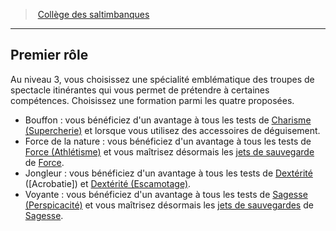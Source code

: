﻿---
!GenericItem
Id: bard_acrobats_hd.md#premier-rôle
ParentLink: bard_acrobats_hd.md#collège-des-saltimbanques
Name: Premier rôle
ParentName: Collège des saltimbanques
NameLevel: 2
Attributes:
  Name: Premier rôle
  Markdown: >+
    ## <!--Name-->Premier rôle<!--/Name-->


    Au niveau 3, vous choisissez une spécialité emblématique des troupes de spectacle itinérantes qui vous permet de prétendre à certaines compétences. Choisissez une formation parmi les quatre proposées.


    * Bouffon : vous bénéficiez d'un avantage à tous les tests de [Charisme (Supercherie)](hd_abilities_charisma_supercherie.md) et lorsque vous utilisez des accessoires de déguisement.

    * Force de la nature : vous bénéficiez d'un avantage à tous les tests de [Force (Athlétisme)](hd_abilities_strength_athletisme.md) et vous maîtrisez désormais les [jets de sauvegarde](hd_abilities_jets_de_sauvegarde.md) de [Force](hd_abilities_strength.md).

    * Jongleur : vous bénéficiez d'un avantage à tous les tests de [Dextérité](hd_abilities_dexterity.md) ([Acrobatie]) et [Dextérité (Escamotage)](hd_abilities_dexterity_escamotage.md).

    * Voyante : vous bénéficiez d'un avantage à tous les tests de [Sagesse (Perspicacité)](hd_abilities_wisdom_perspicacite.md) et vous maîtrisez désormais les [jets de sauvegardes](hd_abilities_jets_de_sauvegarde.md) de [Sagesse](hd_abilities_wisdom.md).

AttributesDictionary: >+
  Name: Premier rôle

  Markdown: >+

    ## <!--Name-->Premier rôle<!--/Name-->





    Au niveau 3, vous choisissez une spécialité emblématique des troupes de spectacle itinérantes qui vous permet de prétendre à certaines compétences. Choisissez une formation parmi les quatre proposées.





    * Bouffon : vous bénéficiez d'un avantage à tous les tests de [Charisme (Supercherie)](hd_abilities_charisma_supercherie.md) et lorsque vous utilisez des accessoires de déguisement.



    * Force de la nature : vous bénéficiez d'un avantage à tous les tests de [Force (Athlétisme)](hd_abilities_strength_athletisme.md) et vous maîtrisez désormais les [jets de sauvegarde](hd_abilities_jets_de_sauvegarde.md) de [Force](hd_abilities_strength.md).



    * Jongleur : vous bénéficiez d'un avantage à tous les tests de [Dextérité](hd_abilities_dexterity.md) ([Acrobatie]) et [Dextérité (Escamotage)](hd_abilities_dexterity_escamotage.md).



    * Voyante : vous bénéficiez d'un avantage à tous les tests de [Sagesse (Perspicacité)](hd_abilities_wisdom_perspicacite.md) et vous maîtrisez désormais les [jets de sauvegardes](hd_abilities_jets_de_sauvegarde.md) de [Sagesse](hd_abilities_wisdom.md).



---
> [Collège des saltimbanques](hd_bard_acrobats.md)

---

## Premier rôle

Au niveau 3, vous choisissez une spécialité emblématique des troupes de spectacle itinérantes qui vous permet de prétendre à certaines compétences. Choisissez une formation parmi les quatre proposées.

* Bouffon : vous bénéficiez d'un avantage à tous les tests de [Charisme (Supercherie)](hd_abilities_charisma_supercherie.md) et lorsque vous utilisez des accessoires de déguisement.
* Force de la nature : vous bénéficiez d'un avantage à tous les tests de [Force (Athlétisme)](hd_abilities_strength_athletisme.md) et vous maîtrisez désormais les [jets de sauvegarde](hd_abilities_jets_de_sauvegarde.md) de [Force](hd_abilities_strength.md).
* Jongleur : vous bénéficiez d'un avantage à tous les tests de [Dextérité](hd_abilities_dexterity.md) ([Acrobatie]) et [Dextérité (Escamotage)](hd_abilities_dexterity_escamotage.md).
* Voyante : vous bénéficiez d'un avantage à tous les tests de [Sagesse (Perspicacité)](hd_abilities_wisdom_perspicacite.md) et vous maîtrisez désormais les [jets de sauvegardes](hd_abilities_jets_de_sauvegarde.md) de [Sagesse](hd_abilities_wisdom.md).

